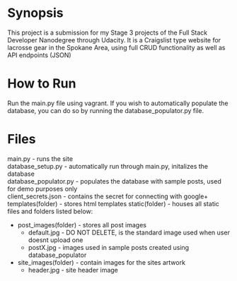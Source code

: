 Synopsis
========
This project is a submission for my Stage 3 projects of the Full Stack Developer Nanodegree through Udacity. It is a Craigslist type website for lacrosse gear in the Spokane Area, using full CRUD functionality as well as API endpoints (JSON)


How to Run
==========
Run the main.py file using vagrant. 
If you wish to automatically populate the database, you can do so by running the database_populator.py file.


Files
=====
main.py - runs the site  
database_setup.py - automatically run through main.py, initalizes the database  
database_populator.py - populates the database with sample posts, used for demo purposes only  
client_secrets.json - contains the secret for connecting with google+  
templates(folder) - stores html templates
static(folder) - houses all static files and folders listed below:
  * post_images(folder) - stores all post images  
      * default.jpg - DO NOT DELETE, is the standard image used when user doesnt upload one  
      * postX.jpg - images used in sample posts created using database_populator  
  * site_images(folder) - contain images for the sites artwork  
      * header.jpg - site header image
